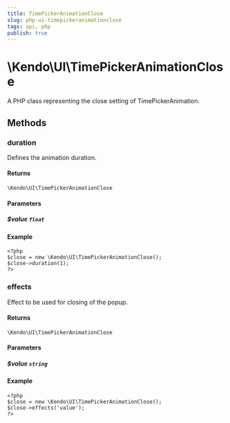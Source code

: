 ```yaml
---
title: TimePickerAnimationClose
slug: php-ui-timepickeranimationclose
tags: api, php
publish: true
---
```


# \Kendo\UI\TimePickerAnimationClose

A PHP class representing the close setting of TimePickerAnimation.


## Methods

### duration
Defines the animation duration.

#### Returns
`\Kendo\UI\TimePickerAnimationClose`

#### Parameters

##### $value `float`



#### Example 
    <?php
    $close = new \Kendo\UI\TimePickerAnimationClose();
    $close->duration(1);
    ?>

### effects
Effect to be used for closing of the popup.

#### Returns
`\Kendo\UI\TimePickerAnimationClose`

#### Parameters

##### $value `string`



#### Example 
    <?php
    $close = new \Kendo\UI\TimePickerAnimationClose();
    $close->effects('value');
    ?>

